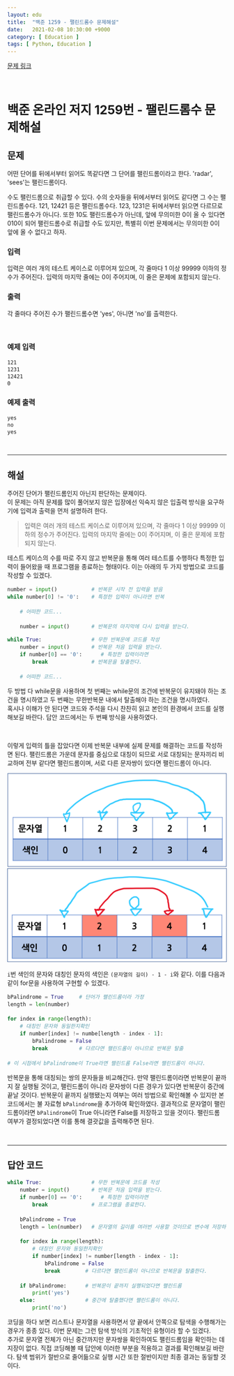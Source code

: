 ```yaml
---
layout: edu
title:  "백준 1259 - 팰린드롬수 문제해설"
date:   2021-02-08 10:30:00 +9000
category: [ Education ]
tags: [ Python, Education ]
---
```


[문제 링크](https://www.acmicpc.net/problem/1259)

<br>

# **백준 온라인 저지 1259번 - 팰린드롬수 문제해설**
## **문제**
어떤 단어를 뒤에서부터 읽어도 똑같다면 그 단어를 팰린드롬이라고 한다. 'radar', 'sees'는 팰린드롬이다.

수도 팰린드롬으로 취급할 수 있다. 수의 숫자들을 뒤에서부터 읽어도 같다면 그 수는 팰린드롬수다. 121, 12421 등은 팰린드롬수다. 123, 1231은 뒤에서부터 읽으면 다르므로 팰린드롬수가 아니다. 또한 10도 팰린드롬수가 아닌데, 앞에 무의미한 0이 올 수 있다면 010이 되어 팰린드롬수로 취급할 수도 있지만, 특별히 이번 문제에서는 무의미한 0이 앞에 올 수 없다고 하자.

### **입력**
입력은 여러 개의 테스트 케이스로 이루어져 있으며, 각 줄마다 1 이상 99999 이하의 정수가 주어진다. 입력의 마지막 줄에는 0이 주어지며, 이 줄은 문제에 포함되지 않는다.

### **출력**
각 줄마다 주어진 수가 팰린드롬수면 'yes', 아니면 'no'를 출력한다.

<br>

### 예제 입력
    121
    1231
    12421
    0

### 예제 출력
    yes
    no
    yes

<br>

---

## **해설**
주어진 단어가 팰린드롬인지 아닌지 판단하는 문제이다.   
이 문제는 아직 문제를 많이 풀어보지 않은 입장에선 익숙지 않은 입출력 방식을 요구하기에 입력과 출력을 먼저 설명하려 한다.

> 입력은 여러 개의 테스트 케이스로 이루어져 있으며, 각 줄마다 1 이상 99999 이하의 정수가 주어진다. 입력의 마지막 줄에는 0이 주어지며, 이 줄은 문제에 포함되지 않는다.

테스트 케이스의 수를 따로 주지 않고 반복문을 통해 여러 테스트를 수행하다 특정한 입력이 들어왔을 때 프로그램을 종료하는 형태이다. 이는 아래의 두 가지 방법으로 코드를 작성할 수 있겠다.

```python
number = input()           # 반복문 시작 전 입력을 받음
while number[0] != '0':    # 특정한 입력이 아니라면 반복

    # 어떠한 코드...

    number = input()       # 반복문의 마지막에 다시 입력을 받는다.
```

```python
while True:                # 무한 반복문에 코드를 작성
    number = input()       # 반복문 처음 입력을 받는다.
    if number[0] == '0':      # 특정한 입력이라면
        break              # 반복문을 탈출한다.

    # 어떠한 코드...
```

두 방법 다 while문을 사용하며 첫 번째는 while문의 조건에 반복문이 유지돼야 하는 조건을 명시하였고 두 번째는 무한반복문 내에서 탈출해야 하는 조건을 명시하였다.   
혹시나 이해가 안 된다면 코드와 주석을 다시 찬찬히 읽고 본인의 환경에서 코드를 실행해보길 바란다. 답안 코드에서는 두 번째 방식을 사용하였다.

<br>

이렇게 입력의 틀을 잡았다면 이제 반복문 내부에 실제 문제를 해결하는 코드를 작성하면 된다. 팰린드롬은 가운데 문자를 중심으로 대칭이 되므로 서로 대칭되는 문자끼리 비교하며 전부 같다면 팰린드롬이며, 서로 다른 문자쌍이 있다면 팰린드롬이 아니다.

![비교예시1](/assets/solve_boj_1259(1).png)
![비교예시2](/assets/solve_boj_1259(2).png)

`i`번 색인의 문자와 대칭인 문자의 색인은 `(문자열의 길이) - 1 - i`와 같다. 이를 다음과 같이 for문을 사용하여 구현할 수 있겠다.

```python
bPalindrome = True     # 단어가 팰린드롬이라 가정
length = len(number)

for index in range(length):
    # 대칭인 문자와 동일한지확인
    if number[index] != numbe[length - index - 1]:
        bPalindrome = False
        break          # 다르다면 팰린드롬이 아니므로 반복문 탈출

# 이 시점에서 bPalindrome이 True라면 팰린드롬 False라면 팰린드롬이 아니다.
```

반복문을 통해 대칭되는 쌍의 문자들을 비교해간다. 만약 팰린드롬이라면 반복문이 끝까지 잘 실행될 것이고, 팰린드롬이 아니라 문자쌍이 다른 경우가 있다면 반복문이 중간에 끝날 것이다. 반복문이 끝까지 실행됐는지 여부는 여러 방법으로 확인해볼 수 있지만 본 코드에서는 불 자료형 `bPalindrome`을 추가하여 확인하였다. 결과적으로 문자열이 팰린드롬이라면 `bPalindrome`이 True 아니라면 False를 저장하고 있을 것이다. 팰린드롬 여부가 결정되었다면 이를 통해 결괏값을 출력해주면 된다.



<br>

---

## **답안 코드**
```python
while True:                # 무한 반복문에 코드를 작성
    number = input()       # 반복문 처음 입력을 받는다.
    if number[0] == '0':      # 특정한 입력이라면
        break              # 프로그램을 종료한다.
    
    bPalindrome = True
    length = len(number)   # 문자열의 길이를 여러번 사용할 것이므로 변수에 저장하여 사용
    
    for index in range(length):
        # 대칭인 문자와 동일한지확인
        if number[index] != number[length - index - 1]:
            bPalindrome = False
            break        # 다르다면 팰린드롬이 아니므로 반복문을 탈출한다.
    
    if bPalindrome:      # 반복문이 끝까지 실행되었다면 팰린드롬
        print('yes')
    else:                # 중간에 탈출했다면 팰린드롬이 아니다.
        print('no')
```

코딩을 하다 보면 리스트나 문자열을 사용하면서 양 끝에서 안쪽으로 탐색을 수행해가는 경우가 종종 있다. 이번 문제는 그런 탐색 방식의 기초적인 유형이라 할 수 있겠다.   
추가로 문자열 전체가 아닌 중간까지만 문자쌍을 확인하여도 팰린드롬임을 확인하는 데 지장이 없다. 직접 코딩해볼 때 답안에 이러한 부분을 적용하고 결과를 확인해보길 바란다. 탐색 범위가 절반으로 줄어듦으로 실행 시간 또한 절반이지만 최종 결과는 동일할 것이다.
